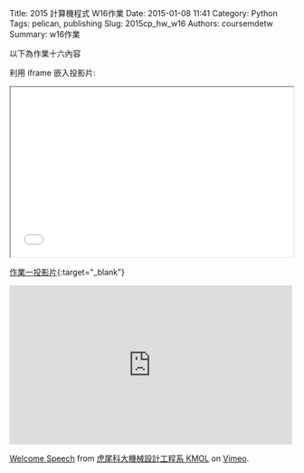 Title: 2015 計算機程式 W16作業
Date: 2015-01-08 11:41
Category: Python
Tags: pelican, publishing
Slug: 2015cp_hw_w16
Authors: coursemdetw
Summary: w16作業

以下為作業十六內容

利用 iframe 嵌入投影片:

<iframe src="40423145_cp_w16_p.html" width="500" height="300"></iframe>

[作業一投影片](40423145_cp_w16_p.html){:target="_blank"}

<iframe src="https://player.vimeo.com/video/137724068" width="500" height="281" frameborder="0" webkitallowfullscreen mozallowfullscreen allowfullscreen></iframe> <p><a href="https://vimeo.com/137724068">Welcome Speech</a> from <a href="https://vimeo.com/user24079973">虎尾科大機械設計工程系 KMOL</a> on <a href="https://vimeo.com">Vimeo</a>.</p>
